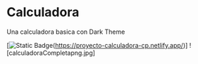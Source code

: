 <h1>Calculadora</h1>
<p>Una calculadora basica con Dark Theme<p>

[![Static Badge](https://img.shields.io/badge/LINK-%22%20PRUEBA%20%22-blue?style=flat-square)(https://proyecto-calculadora-cp.netlify.app/)]
![calculadoraCompletapng.jpg]
